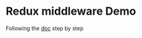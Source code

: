 # Redux middleware Demo

Following the [doc](https://redux.js.org/advanced/middleware) step by step
